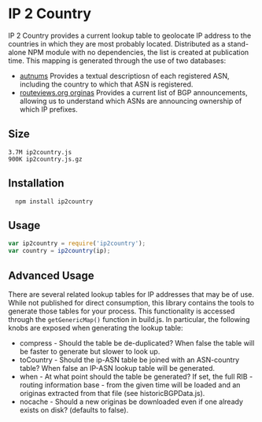 IP 2 Country
============

IP 2 Country provides a current lookup table to geolocate IP address to
the countries in which they are most probably located. Distributed as a
stand-alone NPM module with no dependencies, the list is created at publication
time. This mapping is generated through the use of two databases:

 * [autnums](http://www.cidr-report.org/as2.0/autnums.html) Provides a
    textual descriptiosn of each registered ASN, including the country to which
    that ASN is registered.
 * [routeviews.org orginas](http://www.routeviews.org/) Provides a
    current list of BGP announcements, allowing us to understand which ASNs
    are announcing ownership of which IP prefixes.

Size
-----

```
3.7M ip2country.js
900K ip2country.js.gz
```

Installation
-----

```
  npm install ip2country
```

Usage
-----

```javascript
var ip2country = require('ip2country');
var country = ip2country(ip);
```

Advanced Usage
--------------

There are several related lookup tables for IP addresses that may be of use.
While not published for direct consumption, this library contains the tools
to generate those tables for your process. This functionality is accessed
through the ```getGenericMap()``` function in build.js. In particular, the
following knobs are exposed when generating the lookup table:

  * compress - Should the table be de-duplicated? When false the table will be
    faster to generate but slower to look up.
  * toCountry - Should the ip-ASN table be joined with an ASN-country table?
    When false an IP-ASN lookup table will be generated.
  * when - At what point should the table be generated? If set, the full RIB -
    routing information base - from the given time will be loaded and an
    originas extracted from that file (see historicBGPData.js).
  * nocache - Should a new originas be downloaded even if one already exists
    on disk? (defaults to false).
